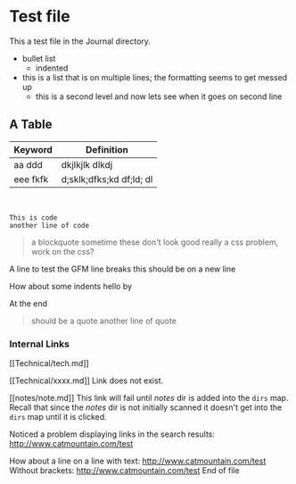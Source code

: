 # Test file
This a test file in the Journal directory.

* bullet list
  * indented
* this is a list that is on multiple lines; the formatting
seems to get messed up
  * this is a second level and now lets
see when it goes on second line

## A Table

| Keyword | Definition |
| --- | --- |
| aa ddd | dkjlkjlk dlkdj |
| eee fkfk | d;sklk;dfks;kd df;ld; dl|


<br>

```
This is code
another line of code
```

> a blockquote
> sometime these don't look good
> really a css problem, work on the css?

A line to test the GFM line breaks
this should be on a new line

How about some indents
    hello
    by

At the end

> should be a quote
> another line of quote

### Internal Links
[[Technical/tech.md]]

[[Technical/xxxx.md]]
Link does not exist.

[[notes/note.md]]
This link will fail until *notes* dir is added into the `dirs` map. Recall that since the *notes*
dir is not initially scanned it doesn't get into the `dirs` map until it is clicked.

Noticed a problem displaying links in the search results:
<http://www.catmountain.com/test>

How about a line on a line with text: <http://www.catmountain.com/test>
Without brackets: http://www.catmountain.com/test
End of file

